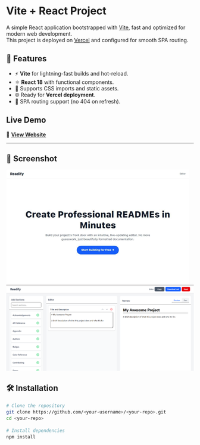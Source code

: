# Vite + React Project

A simple React application bootstrapped with [Vite](https://vitejs.dev/), fast and optimized for modern web development.  
This project is deployed on [Vercel](https://vercel.com) and configured for smooth SPA routing.

## 🚀 Features

- ⚡ **Vite** for lightning-fast builds and hot-reload.
- ⚛ **React 18** with functional components.
- 🎨 Supports CSS imports and static assets.
- 🌐 Ready for **Vercel deployment**.
- 🔄 SPA routing support (no 404 on refresh).

##  Live Demo  
🔗 **[View Website](https://readme-generator-hlwlj917h-upas-projects-7f75dec8.vercel.app)**

---

## 📸 Screenshot

![App Screenshot](public/screenshot.png)
![App Screenshot](public/screenshot1.png)

## 🛠 Installation

```bash
# Clone the repository
git clone https://github.com/<your-username>/<your-repo>.git
cd <your-repo>

# Install dependencies
npm install
```
